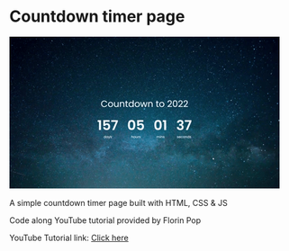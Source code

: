 # Countdown timer page

<img src="https://github.com/shunkang129/countdown-timer/blob/main/app.gif">

<p>A simple countdown timer page built with HTML, CSS & JS </p>
<p>Code along YouTube tutorial provided by Florin Pop</p>
<p>YouTube Tutorial link: <a href="https://www.youtube.com/watch?v=dtKciwk_si4&t=1893s">Click here</a></p>
